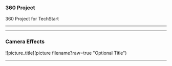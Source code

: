 ### 360 Project

<script src="//360.vizor.io/scripts/embed.js" data-vizorurl="https://360.vizor.io/embed/v/b7aq" ></script>

360 Project for TechStart

***

***

### Camera Effects

![picture_title](picture filename?raw=true "Optional Title")

***
